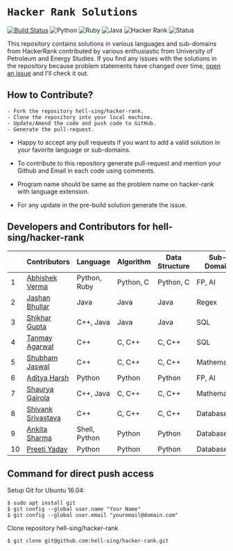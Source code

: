 # `Hacker Rank Solutions`

[![Build Status](https://travis-ci.org/boennemann/badges.svg?branch=master)](https://travis-ci.org/boennemann/badges) ![Python](https://img.shields.io/badge/python-3.x-blue.svg) ![Ruby](https://img.shields.io/badge/Uses-Ruby-yellow.svg) ![Java](https://img.shields.io/badge/Uses-Java-green.svg)
![Hacker Rank](https://img.shields.io/badge/hacker-rank-lightgrey.svg) ![Status](https://img.shields.io/badge/Status-Incomplete-yellowgreen.svg)

 This repository contains solutions in various languages and sub-domains from HackerRank contributed by various enthusiastic from University of Petroleum and Energy Studies. If you find any issues with the solutions in the repository because problem statements have changed over time, [open an issue](https://github.com/hell-sing/hacker-rank/issues) and I'll check it out.  

## How to Contribute?
```
- Fork the repository hell-sing/hacker-rank.
- Clone the repository into your local machine.
- Update/Amend the code and push code to GitHub.
- Generate the pull-request.
```

* Happy to accept any pull requests if you want to add a valid solution in your favorite language or sub-domains.

* To contribute to this repository generate pull-request and mention your Github and Email in each code using comments.

* Program name should be same as the problem name on hacker-rank with language extension.

* For any update in the pre-build solution generate the issue.

## Developers and Contributors for hell-sing/hacker-rank

|   | Contributors          |     Language    |  Algorithm  | Data Structure | Sub-Domain | Score | Badge |
|---|-----------------------|-----------------|-------------|----------------|------------|-------|-------|
| 1 |[Abhishek Verma][1]    |  Python, Ruby   |  Python, C  |  Python, C     |  FP, AI    |  54   |       |
| 2 |[Jashan Bhullar][2]    |  Java           |  Java       |  Java          |  Regex     |  42   |       |
| 3 |[Shikhar Gupta][3]     |  C++, Java      |  Java       |  Java          |   SQL      |  22   |       |
| 4 |[Tanmay Agarwal][4]    |  C++            |  C, C++     |  C, C++        |   SQL      |  20   |       |
| 5 |[Shubham Jaswal][5]    |  C++            |  C, C++     |  C, C++        | Mathematics|  58   |       |
| 6 |[Aditya Harsh][6]      |  Python         |  Python     |  Python        |  FP, AI    |       |       |
| 7 |[Shaurya Gairola][7]   |  C++, Java      |  C, C++     |  C, C++        | Mathematics|       |       |
| 8 |[Shivank Srivastava][8]|  C++            |  C, C++     |  C, C++        |  Databases |  11   |       |
| 9 |[Ankita Sharma][9]     |  Shell, Python  |  Python     |  Python        |  Databases |       |       |
|10 |[Preeti Yadav][10]     |  Python         |  Python     |  Python        |  Databases |       |       |

## Command for direct push access

Setup Git for Ubuntu 16.04:
```
$ sudo apt install git
$ git config --global user.name "Your Name"
$ git config --global user.email "youremail@domain.com"
```

Clone repository hell-sing/hacker-rank
```
$ git clone git@github.com:hell-sing/hacker-rank.git
```

[1]:https://github.com/hell-sing
[2]:https://github.com/jashanbhullar
[3]:https://github.com/shikhar-07
[4]:https://github.com/tanmayag8958
[5]:https://github.com/jaswal72
[6]:https://github.com/adityasiwan
[7]:https://github.com/shaurya9619
[8]:https://github.com/blindbluffer
[9]:https://github.com/ankita086
[10]:https://github.com/Preetiii
